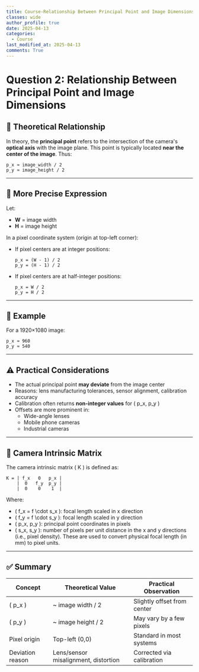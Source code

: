 ```yaml
---
title: Course-Relationship Between Principal Point and Image Dimensions
classes: wide
author_profile: true
date: 2025-04-13
categories: 
  - Course
last_modified_at: 2025-04-13
comments: True
---
```

# Question 2: Relationship Between Principal Point and Image Dimensions

## 📌 Theoretical Relationship

In theory, the **principal point** refers to the intersection of the camera's **optical axis** with the image plane. This point is typically located **near the center of the image**. Thus:

```
p_x ≈ image_width / 2  
p_y ≈ image_height / 2
```

---

## 🎯 More Precise Expression

Let:

- **W** = image width  
- **H** = image height

In a pixel coordinate system (origin at top-left corner):

- If pixel centers are at integer positions:
  ```
  p_x = (W - 1) / 2  
  p_y = (H - 1) / 2
  ```

- If pixel centers are at half-integer positions:
  ```
  p_x = W / 2  
  p_y = H / 2
  ```

---

## 📸 Example

For a 1920×1080 image:

```
p_x ≈ 960  
p_y ≈ 540
```

---

## ⚠️ Practical Considerations

- The actual principal point **may deviate** from the image center
- Reasons: lens manufacturing tolerances, sensor alignment, calibration accuracy
- Calibration often returns **non-integer values** for \( p_x, p_y \)
- Offsets are more prominent in:
  - Wide-angle lenses
  - Mobile phone cameras
  - Industrial cameras

---

## 📐 Camera Intrinsic Matrix

The camera intrinsic matrix \( K \) is defined as:

```
K = | f_x   0   p_x |
    |  0   f_y  p_y |
    |  0    0    1  |
```

Where:

- \( f_x = f \cdot s_x \): focal length scaled in x direction  
- \( f_y = f \cdot s_y \): focal length scaled in y direction  
- \( p_x, p_y \): principal point coordinates in pixels  
- \( s_x, s_y \): number of pixels per unit distance in the x and y directions (i.e., pixel density). These are used to convert physical focal length (in mm) to pixel units.

---

## ✅ Summary

| Concept             | Theoretical Value                   | Practical Observation         |
|---------------------|-------------------------------------|-------------------------------|
| \( p_x \)           | ~ image width / 2                   | Slightly offset from center   |
| \( p_y \)           | ~ image height / 2                  | May vary by a few pixels      |
| Pixel origin        | Top-left (0,0)                      | Standard in most systems      |
| Deviation reason    | Lens/sensor misalignment, distortion | Corrected via calibration     |
